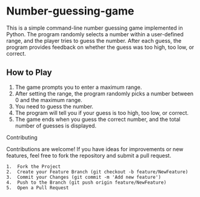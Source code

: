 # Number-guessing-game

This is a simple command-line number guessing game implemented in Python. The program randomly selects a number within a user-defined range, and the player tries to guess the number. After each guess, the program provides feedback on whether the guess was too high, too low, or correct.

## **How to Play**

1. The game prompts you to enter a maximum range.
2. After setting the range, the program randomly picks a number between 0 and the maximum range.
3. You need to guess the number.
4. The program will tell you if your guess is too high, too low, or correct.
5. The game ends when you guess the correct number, and the total number of guesses is displayed.

Contributing

Contributions are welcome! If you have ideas for improvements or new features, feel free to fork the repository and submit a pull request.

	1.	Fork the Project
	2.	Create your Feature Branch (git checkout -b feature/NewFeature)
	3.	Commit your Changes (git commit -m 'Add new feature')
	4.	Push to the Branch (git push origin feature/NewFeature)
	5.	Open a Pull Request
